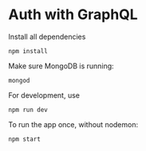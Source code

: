 # Auth with GraphQL

Install all dependencies

```
npm install
```

Make sure MongoDB is running:

```
mongod
```

For development, use

```
npm run dev
```

To run the app once, without nodemon:

```
npm start
```
